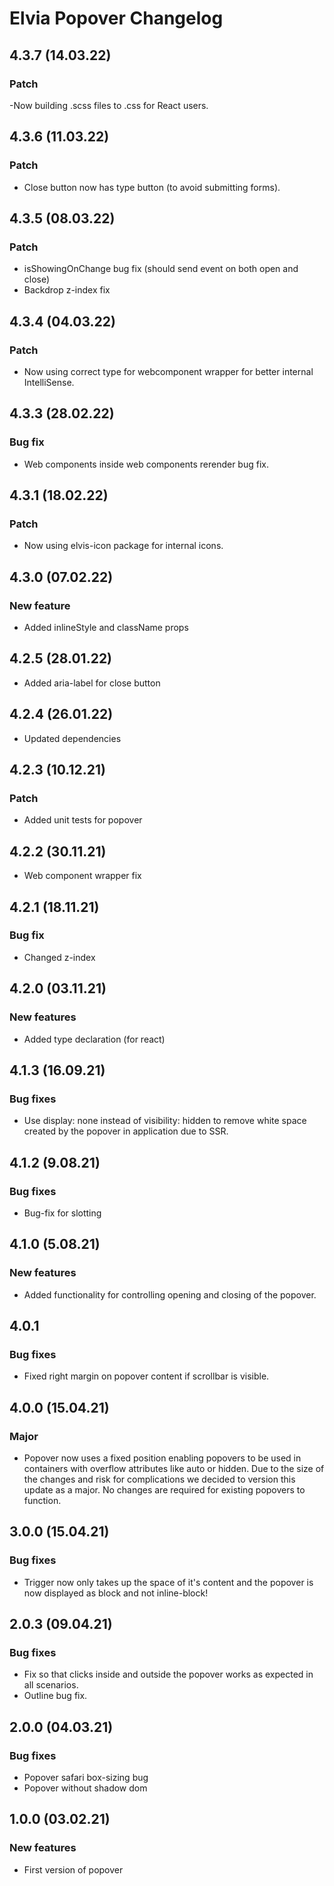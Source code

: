 # Elvia Popover Changelog

## 4.3.7 (14.03.22)

### Patch

-Now building .scss files to .css for React users.

## 4.3.6 (11.03.22)

### Patch

- Close button now has type button (to avoid submitting forms).

## 4.3.5 (08.03.22)

### Patch

- isShowingOnChange bug fix (should send event on both open and close)
- Backdrop z-index fix

## 4.3.4 (04.03.22)

### Patch

- Now using correct type for webcomponent wrapper for better internal IntelliSense.

## 4.3.3 (28.02.22)

### Bug fix

- Web components inside web components rerender bug fix.

## 4.3.1 (18.02.22)

### Patch

- Now using elvis-icon package for internal icons.

## 4.3.0 (07.02.22)

### New feature

- Added inlineStyle and className props

## 4.2.5 (28.01.22)

- Added aria-label for close button

## 4.2.4 (26.01.22)

- Updated dependencies

## 4.2.3 (10.12.21)

### Patch

- Added unit tests for popover

## 4.2.2 (30.11.21)

- Web component wrapper fix

## 4.2.1 (18.11.21)

### Bug fix

- Changed z-index

## 4.2.0 (03.11.21)

### New features

- Added type declaration (for react)

## 4.1.3 (16.09.21)

### Bug fixes

- Use display: none instead of visibility: hidden to remove white space created by the popover in application
  due to SSR.

## 4.1.2 (9.08.21)

### Bug fixes

- Bug-fix for slotting

## 4.1.0 (5.08.21)

### New features

- Added functionality for controlling opening and closing of the popover.

## 4.0.1

### Bug fixes

- Fixed right margin on popover content if scrollbar is visible.

## 4.0.0 (15.04.21)

### Major

- Popover now uses a fixed position enabling popovers to be used in containers with overflow attributes like
  auto or hidden. Due to the size of the changes and risk for complications we decided to version this update
  as a major. No changes are required for existing popovers to function.

## 3.0.0 (15.04.21)

### Bug fixes

- Trigger now only takes up the space of it's content and the popover is now displayed as block and not
  inline-block!

## 2.0.3 (09.04.21)

### Bug fixes

- Fix so that clicks inside and outside the popover works as expected in all scenarios.
- Outline bug fix.

## 2.0.0 (04.03.21)

### Bug fixes

- Popover safari box-sizing bug
- Popover without shadow dom

## 1.0.0 (03.02.21)

### New features

- First version of popover
